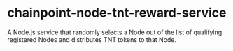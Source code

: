 # chainpoint-node-tnt-reward-service

A Node.js service that randomly selects a Node out of the list 
of qualifying registered Nodes and distributes TNT tokens to that Node.
